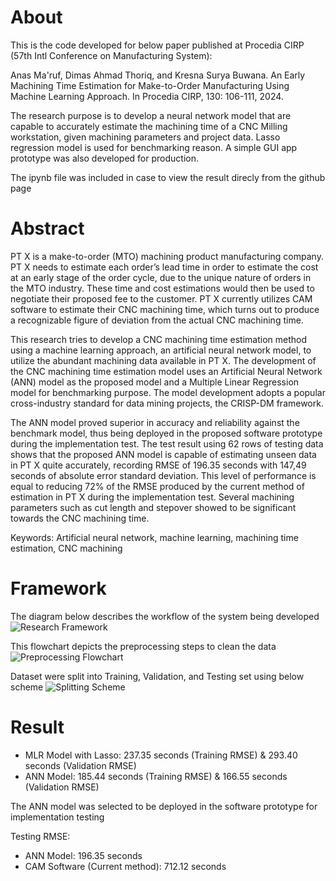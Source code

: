 # About
This is the code developed for below paper published at Procedia CIRP (57th Intl Conference on Manufacturing System):

Anas Ma'ruf, Dimas Ahmad Thoriq, and Kresna Surya Buwana. An Early Machining Time Estimation for Make-to-Order Manufacturing Using Machine Learning Approach. In Procedia CIRP, 130: 106-111, 2024.

The research purpose is to develop a neural network model that are capable to accurately estimate the machining time of a CNC Milling workstation, given machining parameters and project data. Lasso regression model is used for benchmarking reason. A simple GUI app prototype was also developed for production.

The ipynb file was included in case to view the result direcly from the github page

# Abstract
PT X is a make-to-order (MTO) machining product manufacturing company. PT X  needs to estimate each order’s lead time in order to estimate the cost at an early stage of the order cycle, due to the unique nature of orders in the MTO industry. These time and cost estimations would then be used to negotiate their proposed fee to the customer. PT X currently utilizes CAM software to estimate their CNC machining time, which turns out to produce a recognizable figure of deviation from the actual CNC machining time.

This research tries to develop a CNC machining time estimation method using a machine learning approach, an artificial neural network model, to utilize the abundant machining data available in PT X. The development of the CNC machining time estimation model uses an Artificial Neural Network (ANN) model as the proposed model and a Multiple Linear Regression model for benchmarking purpose. The model development adopts a  popular cross-industry standard for data mining projects, the CRISP-DM framework.

The ANN model proved superior in accuracy and reliability against the benchmark model, thus being deployed in the proposed software prototype during the implementation test. The test result using 62 rows of testing data shows that the proposed ANN model is capable of estimating unseen data in PT X quite accurately, recording RMSE of 196.35 seconds with 147,49 seconds of absolute error standard deviation. This level of performance is equal to reducing 72% of the RMSE produced by the current method of estimation in PT X during the implementation test. Several machining parameters such as cut length and stepover showed to be significant towards the CNC machining time.

Keywords: Artificial neural network, machine learning, machining time estimation, CNC machining

# Framework
The diagram below describes the workflow of the system being developed
![Research Framework](https://drive.google.com/uc?id=1dF2sxIQ7ru2ovrg30Fv_Z09rN3tRmpj8)

This flowchart depicts the preprocessing steps to clean the data
![Preprocessing Flowchart](https://drive.google.com/uc?id=1wfkyXSwlRIN3wJPDeRDlaAlgRStbeCXT)

Dataset were split into Training, Validation, and Testing set using below scheme
![Splitting Scheme](https://drive.google.com/uc?id=1iddoPe0qu5vGzk2hZvBsGdEUDzOK4lzm)

# Result
* MLR Model with Lasso: 237.35 seconds (Training RMSE) & 293.40 seconds (Validation RMSE)
* ANN Model: 185.44 seconds (Training RMSE) & 166.55 seconds (Validation RMSE)

The ANN model was selected to be deployed in the software prototype for implementation testing

Testing RMSE:
* ANN Model: 196.35 seconds
* CAM Software (Current method): 712.12 seconds
